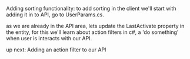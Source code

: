  Adding sorting functionality:
 to add sorting in the client we'll start with adding it in to API,
 go to UserParams.cs.

 as we are already in the API area, lets update the LastActivate property in the entity,
 for this we'll learn about action filters in c#, a 'do something' when user is interacts with our API.

 up next:  Adding an action filter to our API